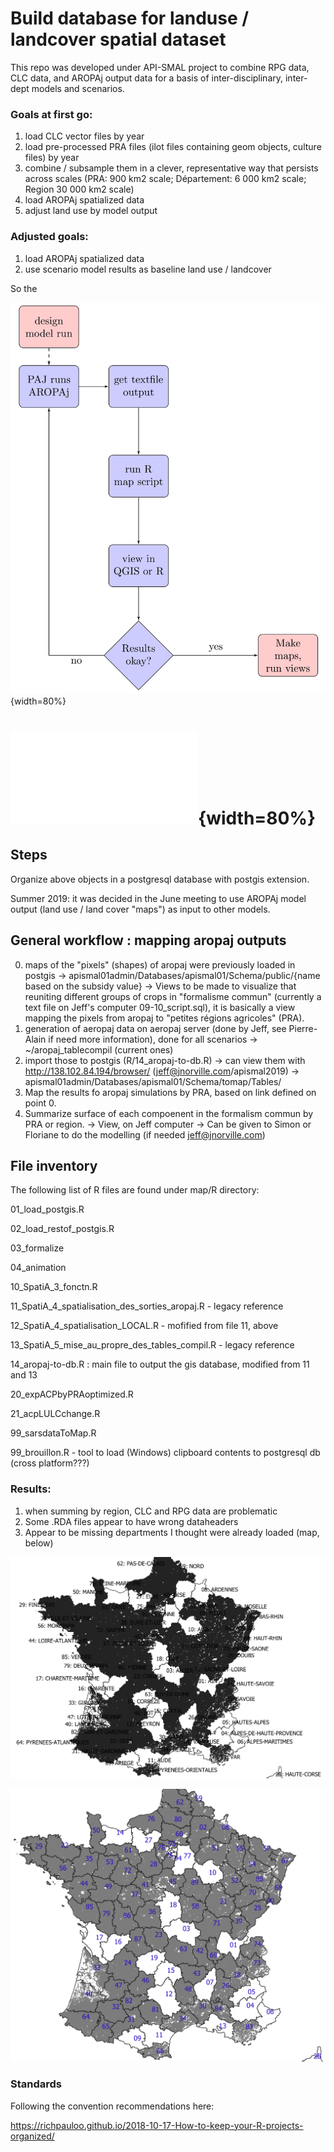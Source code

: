 # Build database for landuse / landcover spatial dataset 

This repo was developed under API-SMAL project to combine RPG data, CLC data, and AROPAj output data for a basis of inter-disciplinary, inter-dept models and scenarios.

### Goals at first go:

1. load CLC vector files by year
2. load pre-processed PRA files (ilot files containing geom objects, culture files) by year
3. combine / subsample them in a clever, representative way that persists across scales (PRA: 900 km2 scale; Département: 6 000 km2 scale; Region 30 000 km2 scale)
4. load AROPAj spatialized data
5. adjust land use by model output

### Adjusted goals:

1. load AROPAj spatialized data
2. use scenario model results as baseline land use / landcover

So the 

![Workflow](docimg/workflow.png){width=80%}

# ![Workflow](./docimg/aro_postgis.pdf){width=80%}


## Steps

Organize above objects in a postgresql database with postgis extension.

Summer 2019: it was decided in the June meeting to use AROPAj model output (land use / land cover "maps") as input to other models.

## General workflow : mapping aropaj outputs
0. maps of the "pixels" (shapes) of aropaj were previously loaded in postgis
-> apismal01admin/Databases/apismal01/Schema/public/{name based on the subsidy value}
-> Views to be made to visualize that reuniting different groups of crops in "formalisme commun" (currently a text file on Jeff's computer 09-10_script.sql), it is basically a view mapping the pixels from aropaj to "petites régions agricoles" (PRA). 
1. generation of aeropaj data on aeropaj server (done by Jeff, see Pierre-Alain if need more information), done for all scenarios
-> ~/aropaj_tablecompil (current ones)
2. import those to postgis (R/14_aropaj-to-db.R)
-> can view them with http://138.102.84.194/browser/ (jeff@jnorville.com/apismal2019)
-> apismal01admin/Databases/apismal01/Schema/tomap/Tables/
3. Map the results fo aropaj simulations by PRA, based on link defined on point 0. 
4. Summarize surface of each compoenent in the formalism commun by PRA or region. 
-> View, on Jeff computer
-> Can be given to Simon or Floriane to do the modelling (if needed jeff@jnorville.com)

  
## File inventory

The following list of R files are found under map/R directory:

01_load_postgis.R

02_load_restof_postgis.R

03_formalize

04_animation

10_SpatiA_3_fonctn.R

11_SpatiA_4_spatialisation_des_sorties_aropaj.R - legacy reference 

12_SpatiA_4_spatialisation_LOCAL.R - mofified from file 11, above

13_SpatiA_5_mise_au_propre_des_tables_compil.R - legacy reference 

14_aropaj-to-db.R : main file to output the gis database, modified from 11 and 13

20_expACPbyPRAoptimized.R

21_acpLULCchange.R

99_sarsdataToMap.R

99_brouillon.R - tool to load (Windows) clipboard contents to postgresql db (cross platform???)

  
### Results:

1. when summing by region, CLC and RPG data are problematic
2. Some .RDA files appear to have wrong dataheaders
3. Appear to be missing departments I thought were already loaded (map, below)


![map of missing geom load.ilots depts](docimg/missingdepts.png)

![2nd map of missing geom load.ilots depts](docimg/missingdepts02.png)



### Standards

Following the convention recommendations here:

  https://richpauloo.github.io/2018-10-17-How-to-keep-your-R-projects-organized/
